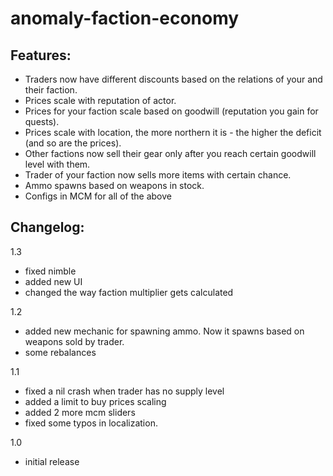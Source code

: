 # anomaly-faction-economy

## Features:

* Traders now have different discounts based on the relations of your and their faction.
* Prices scale with reputation of actor.
* Prices for your faction scale based on goodwill (reputation you gain for quests).
* Prices scale with location, the more northern it is - the higher the deficit (and so are the prices).
* Other factions now sell their gear only after you reach certain goodwill level with them.
* Trader of your faction now sells more items with certain chance.
* Ammo spawns based on weapons in stock.
* Configs in MCM for all of the above

## Changelog:
1.3
- fixed nimble
- added new UI
- changed the way faction multiplier gets calculated

1.2
- added new mechanic for spawning ammo. Now it spawns based on weapons sold by trader.
- some rebalances

1.1 
- fixed a nil crash when trader has no supply level
- added a limit to buy prices scaling
- added 2 more mcm sliders
- fixed some typos in localization.

1.0 
- initial release
